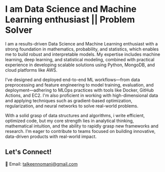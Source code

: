 # I am Data Science and Machine Learning enthusiast || Problem Solver

I am a results-driven Data Science and Machine Learning enthusiast with a strong foundation in mathematics, probability, and statistics, which enables me to build robust and interpretable models. My expertise includes machine learning, deep learning, and statistical modeling, combined with practical experience in developing scalable solutions using Python, MongoDB, and cloud platforms like AWS.

I’ve designed and deployed end-to-end ML workflows—from data preprocessing and feature engineering to model training, evaluation, and deployment—adhering to MLOps practices with tools like Docker, GitHub Actions, and EC2. I'm also proficient in working with high-dimensional data and applying techniques such as gradient-based optimization, regularization, and neural networks to solve real-world problems.

With a solid grasp of data structures and algorithms, i write efficient, optimized code, but my core strength lies in analytical thinking, mathematical intuition, and the ability to rapidly grasp new frameworks and research. I’m eager to contribute to teams focused on building innovative, data-driven products with real-world impact.
## Let's Connect!
💌 Email: talkeennomani@gmail.com
<!---
TalkeenAhmadNomani/TalkeenAhmadNomani is a ✨ special ✨ repository because its `README.md` (this file) appears on your GitHub profile.
You can click the Preview link to take a look at your changes.
--->
